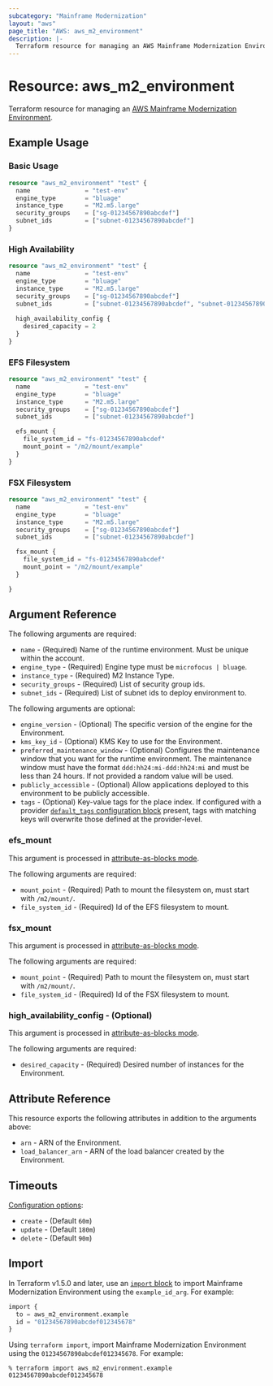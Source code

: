 ```yaml
---
subcategory: "Mainframe Modernization"
layout: "aws"
page_title: "AWS: aws_m2_environment"
description: |-
  Terraform resource for managing an AWS Mainframe Modernization Environment.
---
```

# Resource: aws_m2_environment

Terraform resource for managing an [AWS Mainframe Modernization Environment](https://docs.aws.amazon.com/m2/latest/userguide/environments-m2.html).

## Example Usage

### Basic Usage

```terraform
resource "aws_m2_environment" "test" {
  name               = "test-env"
  engine_type        = "bluage"
  instance_type      = "M2.m5.large"
  security_groups    = ["sg-01234567890abcdef"]
  subnet_ids         = ["subnet-01234567890abcdef"]
}
```

### High Availability

```terraform
resource "aws_m2_environment" "test" {
  name               = "test-env"
  engine_type        = "bluage"
  instance_type      = "M2.m5.large"
  security_groups    = ["sg-01234567890abcdef"]
  subnet_ids         = ["subnet-01234567890abcdef", "subnet-01234567890abcdea"]
  
  high_availability_config {
    desired_capacity = 2
  }
}
```

### EFS Filesystem

```terraform
resource "aws_m2_environment" "test" {
  name               = "test-env"
  engine_type        = "bluage"
  instance_type      = "M2.m5.large"
  security_groups    = ["sg-01234567890abcdef"]
  subnet_ids         = ["subnet-01234567890abcdef"]

  efs_mount {
    file_system_id = "fs-01234567890abcdef"
    mount_point = "/m2/mount/example"
  }
}
```

### FSX Filesystem

```terraform
resource "aws_m2_environment" "test" {
  name               = "test-env"
  engine_type        = "bluage"
  instance_type      = "M2.m5.large"
  security_groups    = ["sg-01234567890abcdef"]
  subnet_ids         = ["subnet-01234567890abcdef"]

  fsx_mount {
    file_system_id = "fs-01234567890abcdef"
    mount_point = "/m2/mount/example"
  }

}
```

## Argument Reference

The following arguments are required:

* `name` - (Required) Name of the runtime environment. Must be unique within the account.
* `engine_type` - (Required) Engine type must be `microfocus | bluage`.
* `instance_type` - (Required) M2 Instance Type.
* `security_groups` - (Required) List of security group ids.
* `subnet_ids` - (Required) List of subnet ids to deploy environment to.

The following arguments are optional:

* `engine_version` - (Optional) The specific version of the engine for the Environment.
* `kms_key_id` - (Optional) KMS Key to use for the Environment.
* `preferred_maintenance_window` - (Optional) Configures the maintenance window that you want for the runtime environment. The maintenance window must have the format `ddd:hh24:mi-ddd:hh24:mi` and must be less than 24 hours. If not provided a random value will be used.
* `publicly_accessible` - (Optional) Allow applications deployed to this environment to be publicly accessible.
* `tags` - (Optional) Key-value tags for the place index. If configured with a provider [`default_tags` configuration block](https://registry.terraform.io/providers/hashicorp/aws/latest/docs#default_tags-configuration-block) present, tags with matching keys will overwrite those defined at the provider-level.

### efs_mount

This argument is processed in [attribute-as-blocks mode](https://www.terraform.io/docs/configuration/attr-as-blocks.html).

The following arguments are required:

* `mount_point` - (Required) Path to mount the filesystem on, must start with `/m2/mount/`.
* `file_system_id` - (Required) Id of the EFS filesystem to mount.

### fsx_mount

This argument is processed in [attribute-as-blocks mode](https://www.terraform.io/docs/configuration/attr-as-blocks.html).

The following arguments are required:

* `mount_point` - (Required) Path to mount the filesystem on, must start with `/m2/mount/`.
* `file_system_id` - (Required) Id of the FSX filesystem to mount.

### high_availability_config - (Optional)

This argument is processed in [attribute-as-blocks mode](https://www.terraform.io/docs/configuration/attr-as-blocks.html).

The following arguments are required:

* `desired_capacity` - (Required) Desired number of instances for the Environment.



## Attribute Reference

This resource exports the following attributes in addition to the arguments above:

* `arn` - ARN of the Environment.
* `load_balancer_arn` - ARN of the load balancer created by the Environment.

## Timeouts

[Configuration options](https://developer.hashicorp.com/terraform/language/resources/syntax#operation-timeouts):

* `create` - (Default `60m`)
* `update` - (Default `180m`)
* `delete` - (Default `90m`)

## Import

In Terraform v1.5.0 and later, use an [`import` block](https://developer.hashicorp.com/terraform/language/import) to import Mainframe Modernization Environment using the `example_id_arg`. For example:

```terraform
import {
  to = aws_m2_environment.example
  id = "01234567890abcdef012345678"
}
```

Using `terraform import`, import Mainframe Modernization Environment using the `01234567890abcdef012345678`. For example:

```console
% terraform import aws_m2_environment.example 01234567890abcdef012345678
```
